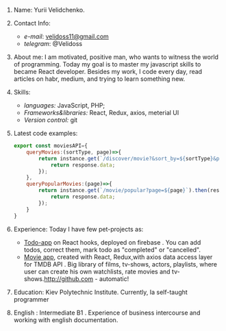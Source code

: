 1. Name: Yurii Velidchenko.
2. Contact Info:
    * *e-mail*: velidoss11@gmail.com
    * *telegram*: @Velidoss
3. About me:
    I am motivated, positive man, who wants to witness the world of programming. Today my goal is to master my javascript skills to became React developer. Besides my work, I code every day, read articles on habr, medium, and trying to learn something new. 
4. Skills:
    * *languages:* JavaScript, PHP;
    * *Frameworks&libraries:* React, Redux, axios, meterial UI
    * *Version control:* git

5. Latest code examples:
    ```javascript
    export const moviesAPI={
        queryMovies:(sortType, page)=>{
            return instance.get(`/discover/movie?&sort_by=${sortType}&page=${page}`).then(response=>{
                return response.data;
            });
        },
        queryPopularMovies:(page)=>{
            return instance.get(`/movie/popular?page=${page}`).then(response=>{
                return response.data;
            });
        }
    }
    ```
6. Experience:
    Today I have few pet-projects as:
    * [Todo-app](https://github.com/Velidoss/Task-manager) on React hooks, deployed on firebase . You can add todos, correct them, mark todo as "completed" or "cancelled".
    * [Movie app](https://github.com/Velidoss/MovieApp), created with React, Redux,with  axios data access layer for TMDB API . Big library of films, tv-shows, actors, playlists, where user can create his own watchlists, rate movies and tv-shows.http://github.com - automatic!
    
7. Education:
    Kiev Polytechnic Institute.
    Currently, Ia self-taught programmer
8. English : Intermediate B1 . 
    Experience of business intercourse and working with english documentation.